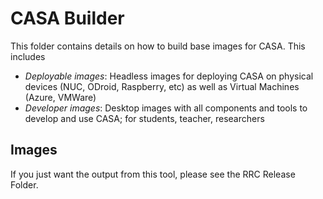 # CASA Builder 

This folder contains details on how to build base images for CASA.  This includes

   * *Deployable images*:  Headless images for deploying CASA on physical devices (NUC, ODroid, Raspberry, etc) as well as Virtual Machines (Azure, VMWare)
   * *Developer images*:  Desktop images with all components and tools to develop and use CASA; for students, teacher, researchers

## Images

If you just want the output from this tool, please see the RRC Release Folder.

